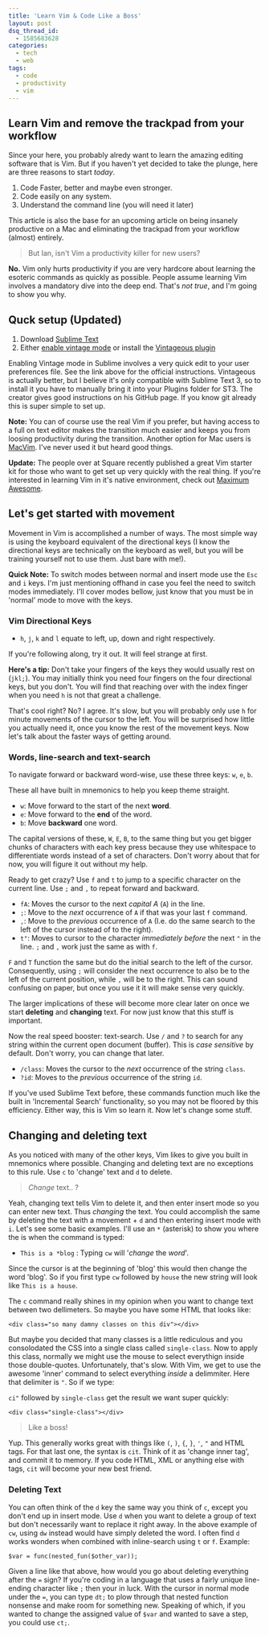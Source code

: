 ```yaml
---
title: 'Learn Vim & Code Like a Boss'
layout: post
dsq_thread_id:
  - 1585683628
categories:
  - tech
  - web
tags:
  - code
  - productivity
  - vim
---
```


## Learn Vim and remove the trackpad from your workflow

Since your here, you probably alredy want to learn the amazing editing software that is Vim. But if you haven't yet decided to take the plunge, here are three reasons to start *today*.

1. Code Faster, better and maybe even stronger.
2. Code easily on any system.
3. Understand the command line (you will need it later)

This article is also the base for an upcoming article on being insanely productive on a Mac and eliminating the trackpad from your workflow (almost) entirely.

> But Ian, isn't Vim a productivity killer for new users?

**No.** Vim only hurts productivity if you are very hardcore about learning the esoteric commands as quickly as possible. People assume learning Vim involves a mandatory dive into the deep end. That's *not true*, and I'm going to show you why.

## Quck setup (Updated)

1. Download [Sublime Text][1]
2. Either [enable vintage mode][2] or install the [Vintageous plugin][3]

<!--more-->

Enabling Vintage mode in Sublime involves a very quick edit to your user preferences file. See the link above for the official instructions. Vintageous is actually better, but I believe it's only compatible with Sublime Text 3, so to install it you have to manually bring it into your Plugins folder for ST3. The creator gives good instructions on his GitHub page. If you know git already this is super simple to set up.

**Note:** You can of course use the real Vim if you prefer, but having access to a full on text editor makes the transition much easier and keeps you from loosing productivity during the transition. Another option for Mac users is [MacVim][4]. I've never used it but heard good things.

**Update:** The people over at Square recently published a great Vim starter kit for those who want to get set up very quickly with the real thing. If you're interested in learning Vim in it's native environment, check out <a href="https://github.com/square/maximum-awesome" title="Maximum awesome by square" target="_blank">Maximum Awesome</a>.

## Let's get started with movement

Movement in Vim is accomplished a number of ways. The most simple way is using the keyboard equivalent of the directional keys (I know the directional keys are technically on the keyboard as well, but you will be training yourself not to use them. Just bare with me!).

**Quick Note:** To switch modes between normal and insert mode use the `Esc` and `i` keys. I'm just mentioning offhand in case you feel the need to switch modes immediately. I'll cover modes bellow, just know that you must be in 'normal' mode to move with the keys.

### Vim Directional Keys

* `h`, `j`, `k` and `l` equate to left, up, down and right respectively.

If you're following along, try it out. It will feel strange at first.

**Here's a tip:** Don't take your fingers of the keys they would usually rest on (`jkl;`). You may initially think you need four fingers on the four directional keys, but you don't. You will find that reaching over with the index finger when you need `h` is not that great a challenge.

That's cool right? No? I agree. It's slow, but you will probably only use `h` for minute movements of the cursor to the left. You will be surprised how little you actually need it, once you know the rest of the movement keys. Now let's talk about the faster ways of getting around.

### Words, line-search and text-search

To navigate forward or backward word-wise, use these three keys: `w`, `e`, `b`.

These all have built in mnemonics to help you keep theme straight.

* `w`: Move forward to the start of the next **word**.
* `e`: Move forward to the **end** of the word.
* `b`: Move **backward** one word.

The capital versions of these, `W`, `E`, `B`, to the same thing but you get bigger chunks of characters with each key press because they use whitespace to differentiate words instead of a set of characters. Don't worry about that for now, you will figure it out without my help.

Ready to get crazy? Use `f` and `t` to jump to a specific character on the current line. Use `;` and `,` to repeat forward and backward.

* `fA`: Moves the cursor to the next *capital A* (`A`) in the line.
* `;`: Move to the *next* occurrence of `A` if that was your last `f` command.
* `,`: Move to the *previous* occurrence of `A` (I.e. do the same search to the left of the cursor instead of to the right).
* `t"`: Moves to cursor to the character *immediately before* the next `"` in the line. `;` and `,` work just the same as with `f`.

`F` and `T` function the same but do the initial search to the left of the cursor. Consequently, using `;` will consider the next occurrence to also be to the left of the current position, while `,` will be to the right. This can sound confusing on paper, but once you use it it will make sense very quickly.

The larger implications of these will become more clear later on once we start **deleting** and **changing** text. For now just know that this stuff is important.

Now the real speed booster: text-search. Use `/` and `?` to search for any string within the current open document (buffer). This is *case sensitive* by default. Don't worry, you can change that later.

* `/class`: Moves the cursor to the *next* occurrence of the string `class`.
* `?id`: Moves to the *previous* occurrence of the string `id`.

If you've used Sublime Text before, these commands function much like the built in 'Incremental Search' functionality, so you may not be floored by this efficiency. Either way, this is Vim so learn it. Now let's change some stuff.

## Changing and deleting text

As you noticed with many of the other keys, Vim likes to give you built in mnemonics where possible. Changing and deleting text are no exceptions to this rule. Use `c` to 'change' text and `d` to delete.

> *Change* text.. ?

Yeah, changing text tells Vim to delete it, and then enter insert mode so you can enter new text. Thus *changing* the text. You could accomplish the same by deleting the text with a movement + `d` and then entering insert mode with `i`. Let's see some basic examples. I'll use an `*` (asterisk) to show you where the is when the command is typed:

* `This is a *blog` : Typing `cw` will '*change* the *word*'.

Since the cursor is at the beginning of 'blog' this would then change the word 'blog'. So if you first type `cw` followed by `house` the new string will look like `This is a house`.

The `c` command really shines in my opinion when you want to change text between two dellimeters. So maybe you have some HTML that looks like:

```
<div class="so many damny classes on this div"></div>
```


But maybe you decided that many classes is a little rediculous and you consolodated the CSS into a single class called `single-class`. Now to apply this class, normally we might use the mouse to select everythign inside those double-quotes. Unfortunately, that's slow. With Vim, we get to use the awesome 'inner' command to select everything *inside* a delimmiter. Here that delimiter is `"`. So if we type:

`ci"` followed by `single-class` get the result we want super quickly:

```
<div class="single-class"></div>
```

> Like a boss!

Yup. This generally works great with things like `(`, `)`, `{`, `}`, `'`, `"` and HTML tags. For that last one, the syntax is `cit`. Think of it as 'change inner tag', and commit it to memory. If you code HTML, XML or anything else with tags, `cit` will become your new best friend.

### Deleting Text

You can often think of the `d` key the same way you think of `c`, except you don't end up in insert mode. Use `d` when you want to delete a group of text but don't necessarily want to replace it right away. In the above example of `cw`, using `dw` instead would have simply deleted the word. I often find `d` works wonders when combined with inline-search using `t` or `f`. Example:

```
$var = func(nested_fun($other_var));
```

Given a line like that above, how would you go about deleting everything after the `=` sign? If you're coding in a language that uses a fairly unique line-ending character like `;` then your in luck. With the cursor in normal mode under the `=`, you can type `dt;` to plow through that nested function nonsense and make room for something new. Speaking of which, if you wanted to change the assigned value of `$var` and wanted to save a step, you could use `ct;`.

[1]: http://www.sublimetext.com/3 "sublime text"
[2]: http://www.sublimetext.com/docs/2/vintage.html "Vintage mode"
[3]: https://github.com/guillermooo/Vintageous "Vintageous on github"
[4]: https://code.google.com/p/macvim/ "macvim"

